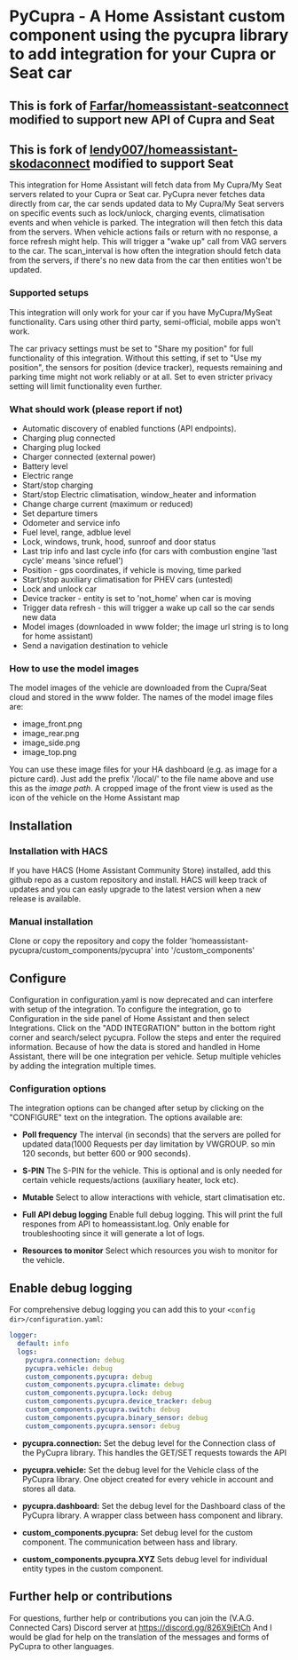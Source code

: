 # PyCupra - A Home Assistant custom component using the pycupra library to add integration for your Cupra or Seat car 

## This is fork of [Farfar/homeassistant-seatconnect](https://github.com/Farfar/homeassistant-seatconnect) modified to support new API of Cupra and Seat
## This is fork of [lendy007/homeassistant-skodaconnect](https://github.com/lendy007/homeassistant-skodaconnect) modified to support Seat
This integration for Home Assistant will fetch data from My Cupra/My Seat servers related to your Cupra or Seat car.
PyCupra never fetches data directly from car, the car sends updated data to My Cupra/My Seat servers on specific events such as lock/unlock, charging events, climatisation events and when vehicle is parked. The integration will then fetch this data from the servers.
When vehicle actions fails or return with no response, a force refresh might help. This will trigger a "wake up" call from VAG servers to the car.
The scan_interval is how often the integration should fetch data from the servers, if there's no new data from the car then entities won't be updated.

### Supported setups
This integration will only work for your car if you have MyCupra/MySeat functionality. Cars using other third party, semi-official, mobile apps won't work.

The car privacy settings must be set to "Share my position" for full functionality of this integration. Without this setting, if set to "Use my position", the sensors for position (device tracker), requests remaining and parking time might not work reliably or at all. Set to even stricter privacy setting will limit functionality even further.

### What should work (please report if not)
- Automatic discovery of enabled functions (API endpoints).
- Charging plug connected
- Charging plug locked
- Charger connected (external power)
- Battery level
- Electric range
- Start/stop charging
- Start/stop Electric climatisation, window_heater and information
- Change charge current (maximum or reduced)
- Set departure timers
- Odometer and service info
- Fuel level, range, adblue level
- Lock, windows, trunk, hood, sunroof and door status
- Last trip info and last cycle info (for cars with combustion engine 'last cycle' means 'since refuel')
- Position - gps coordinates, if vehicle is moving, time parked
- Start/stop auxiliary climatisation for PHEV cars (untested)
- Lock and unlock car
- Device tracker - entity is set to 'not_home' when car is moving
- Trigger data refresh - this will trigger a wake up call so the car sends new data
- Model images (downloaded in www folder; the image url string is to long for home assistant)
- Send a navigation destination to vehicle

### How to use the model images
The model images of the vehicle are downloaded from the Cupra/Seat cloud and stored in the www folder. The names of the model image files are:
- image_front.png
- image_rear.png
- image_side.png
- image_top.png

You can use these image files for your HA dashboard (e.g. as image for a picture card). Just add the prefix '/local/' to the file name above and use this as the *image path*. A cropped image of the front view is used as the icon of the vehicle on the Home Assistant map

## Installation

### Installation with HACS
If you have HACS (Home Assistant Community Store) installed, add this github repo as a custom repository and install. HACS will keep track of updates and you can easly upgrade to the latest version when a new release is available.

### Manual installation
Clone or copy the repository and copy the folder 'homeassistant-pycupra/custom_components/pycupra' into '<config dir>/custom_components'

## Configure

Configuration in configuration.yaml is now deprecated and can interfere with setup of the integration.
To configure the integration, go to Configuration in the side panel of Home Assistant and then select Integrations.
Click on the "ADD INTEGRATION" button in the bottom right corner and search/select pycupra.
Follow the steps and enter the required information. Because of how the data is stored and handled in Home Assistant, there will be one integration per vehicle.
Setup multiple vehicles by adding the integration multiple times.

### Configuration options
The integration options can be changed after setup by clicking on the "CONFIGURE" text on the integration.
The options available are:

* **Poll frequency** The interval (in seconds) that the servers are polled for updated data(1000 Requests per day limitation by VWGROUP. so min 120 seconds, but better 600 or 900 seconds).

* **S-PIN** The S-PIN for the vehicle. This is optional and is only needed for certain vehicle requests/actions (auxiliary heater, lock etc).

* **Mutable** Select to allow interactions with vehicle, start climatisation etc.

* **Full API debug logging** Enable full debug logging. This will print the full respones from API to homeassistant.log. Only enable for troubleshooting since it will generate a lot of logs.

* **Resources to monitor** Select which resources you wish to monitor for the vehicle.

## Enable debug logging
For comprehensive debug logging you can add this to your `<config dir>/configuration.yaml`:
```yaml
logger:
  default: info
  logs:
    pycupra.connection: debug
    pycupra.vehicle: debug
    custom_components.pycupra: debug
    custom_components.pycupra.climate: debug
    custom_components.pycupra.lock: debug
    custom_components.pycupra.device_tracker: debug
    custom_components.pycupra.switch: debug
    custom_components.pycupra.binary_sensor: debug
    custom_components.pycupra.sensor: debug
 ```
* **pycupra.connection:** Set the debug level for the Connection class of the PyCupra library. This handles the GET/SET requests towards the API

* **pycupra.vehicle:** Set the debug level for the Vehicle class of the PyCupra library. One object created for every vehicle in account and stores all data.

* **pycupra.dashboard:** Set the debug level for the Dashboard class of the PyCupra library. A wrapper class between hass component and library.

* **custom_components.pycupra:** Set debug level for the custom component. The communication between hass and library.

* **custom_components.pycupra.XYZ** Sets debug level for individual entity types in the custom component.

## Further help or contributions
For questions, further help or contributions you can join the (V.A.G. Connected Cars) Discord server at https://discord.gg/826X9jEtCh
And I would be glad for help on the translation of the messages and forms of PyCupra to other languages.